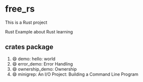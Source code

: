 # free_rs
This is a Rust project

Rust Example about Rust learning

## crates package

1. :smile: demo: hello: world
2. :smile: error_demo: Error Handling 
3. :smile: ownership_demo: Ownership
4. :smile: minigrep: An I/O Project: Building a Command Line Program


